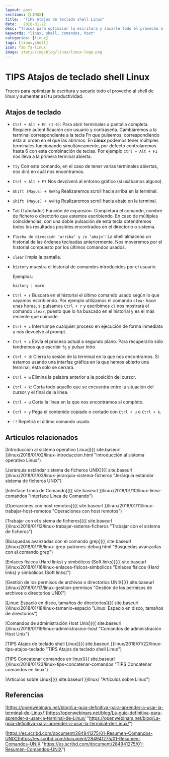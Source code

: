 ```yaml
---
layout: post
sections: [LINUX]
title:  "TIPS Atajos de teclado shell Linux"
date:   2018-01-22
desc: "Trucos para optimizar la escritura y sacarle todo el provecho al shell de linux y aumentar así tu productividad."
keywords: "linux, shell, comandos, host"
categories: [linux]
tags: [linux,shell]
icon: fab fa-linux
image: static/img/blog/linux/linux-logo.png
---
```


# TIPS Atajos de teclado shell Linux #

Trucos para optimizar la escritura y sacarle todo el provecho al shell de linux y aumentar así tu productividad.

<!-- more -->

## Atajos de teclado ##

- `Ctrl + Alt + Fn (1-6)`: Para abrir terminales a pantalla completa. Requiere autentificación con usuario y contraseña. Cambiaremos a la terminal correspondiente a la tecla Fn que pulsemos, correspondiendo ésta al orden en el que las abrimos. En ***Linux*** podemos tener múltiples terminales funcionando simultáneamente, por defecto controlaremos hasta 6 con esta combinación de teclas. Por ejemplo `Ctrl + Alt + F1` nos lleva a la primera terminal abierta.

- `tty` Con este comando, en el caso de tener varias terminales abiertas, nos dirá en cuál nos encontramos.

- `Ctrl + Alt + F7` Nos devolverá al entorno gráfico (si usábamos alguno).

- `Shift (Mayus) + RePág` Realizaremos scroll hacia arriba en la terminal.

- `Shift (Mayus) + AvPág` Realizaremos scroll hacia abajo en la terminal.

- `Tab` (Tabulador) Función de  expansión. Completará el comando, nombre de fichero o directorio que estemos escribiendo. En caso de múltiples coincidencias, con una doble pulsación de esta tecla obtendremos todos los resultados posibles encontrados en el directorio o sistema.

- `Flecha de dirección ‘arriba’ y /o ‘abajo’`: La shell almacena un historial de las órdenes tecleadas anteriormente. Nos moveremos por el historial compuesto por los últimos comandos usados.

- `clear` limpia la pantalla.

- `history` muestra el historial de comandos introducidos por el usuario.
	
	Ejemplos: 
	
	`history | more`

- `Ctrl + r` Buscará en el historial el último comando usado según lo que vayamos escribiendo. Por ejemplo utilizamos el comando `clear` hace unas horas, si pulsamos `Ctrl + r` y escribimos `cl` nos mostrará el comando `clear`, puesto que lo ha buscado en el historial y es el más reciente que coincide.

- `Ctrl + c` Interrumpe cualquier proceso en ejecución de forma inmediata y nos devuelve al prompt.

- `Ctrl + z` Envía el proceso actual a segundo plano. Para recuperarlo sólo tendremos que escribir `fg` y pulsar Intro.

- `Ctrl + d`: Cierra la sesión de la terminal en la que nos encontramos. Si estamos usando una interfaz gráfica en la que hemos abierto una terminal, ésta sólo se cerrará.

- `Ctrl + w` Elimina la palabra anterior a la posición del cursor.

- `Ctrl + k`: Corta todo aquello que se encuentra entre la situación del cursor y el final de la línea.

- `Ctrl + u` Corta la línea en la que nos encontramos al completo.

- `Ctrl + y` Pega el contenido copiado o cortado con `Ctrl + u` o `Ctrl + k`.

- `!!` Repetirá el último comando usado.


## Artículos relacionados ##

[Introducción al sistema operativo Linux]({{ site.baseurl }}linux/2018/01/02/linux-introduccion.html "Introducción al sistema operativo Linux")

[Jerárquía estándar sistema de ficheros UNIX]({{ site.baseurl }}linux/2018/01/03/linux-jerarquia-sistema-ficheros "Jerárquía estándar sistema de ficheros UNIX")

[Interface Linea de Comando]({{ site.baseurl }}linux/2018/01/10/linux-linea-comandos "Interface Linea de Comando")

[Operaciones con host remotos]({{ site.baseurl }}linux/2018/01/11/linux-trabajar-host-remotos "Operaciones con host remotos")

[Trabajar con el sistema de ficheros]({{ site.baseurl }}linux/2018/01/12/linux-trabajar-sistema-ficheros "Trabajar con el sistema de ficheros")

[Búsquedas avanzadas con el comando grep]({{ site.baseurl }}linux/2018/01/15/linux-grep-patrones-debug.html "Búsquedas avanzadas con el comando grep")

[Enlaces físicos (Hard links) y simbólicos (Soft links)]({{ site.baseurl }}linux/2018/01/16/linux-enlaces-fisicos-simbolicos "Enlaces físicos (Hard links) y simbólicos (Soft links)")

[Gestión de los permisos de archivos o directorios UNIX]({{ site.baseurl }}linux/2018/01/17/linux-gestion-permisos "Gestión de los permisos de archivos o directorios UNIX")

[Linux: Espacio en disco, tamaños de directorios]({{ site.baseurl }}linux/2018/01/18/linux-tamanio-espacio "Linux: Espacio en disco, tamaños de directorios")

[Comandos de administración Host Unix]({{ site.baseurl }}linux/2018/01/19/linux-administracion-host "Comandos de administración Host Unix")

[TIPS Atajos de teclado shell Linux]({{ site.baseurl }}linux/2018/01/22/linux-tips-atajos-teclado "TIPS Atajos de teclado shell Linux")

[TIPS Concatenar comandos en linux]({{ site.baseurl }}linux/2018/01/23/linux-tips-concatenar-comandos "TIPS Concatenar comandos en linux")

[Artículos sobre Linux]({{ site.baseurl }}linux/ "Artículos sobre Linux")

## Referencias ##

[https://openwebinars.net/blog/La-guia-definitiva-para-aprender-a-usar-la-terminal-de-Linux/](https://openwebinars.net/blog/La-guia-definitiva-para-aprender-a-usar-la-terminal-de-Linux/ "https://openwebinars.net/blog/La-guia-definitiva-para-aprender-a-usar-la-terminal-de-Linux/")

[https://es.scribd.com/document/284941275/01-Resumen-Comandos-UNIX](https://es.scribd.com/document/284941275/01-Resumen-Comandos-UNIX "https://es.scribd.com/document/284941275/01-Resumen-Comandos-UNIX")